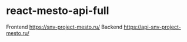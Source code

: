 # react-mesto-api-full
Frontend https://snv-project-mesto.ru/
Backend https://api-snv-project-mesto.ru/
